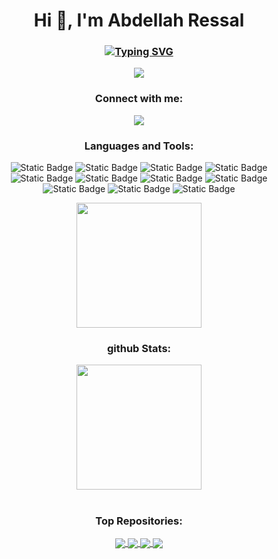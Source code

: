 <h1 align="center">Hi 👋, I'm Abdellah Ressal</h1>
<h3 align="center"><a href="https://git.io/typing-svg"><img src="https://readme-typing-svg.demolab.com?&size=30&duration=4000&pause=1000&color=ABD200&width=600&height=52&lines=A+Master's+Student+in+Cybersecurity" alt="Typing SVG" /></a></h3>
<p align="center"><a><img src="https://github.com/Skyrxin/Skyrxin0/blob/main/pics/a2b4ae4ebabcd10ff10a1581366f6df2.gif"/></a></p>
<h3 align="center">Connect with me:</h3>
<p align="center">
<a href="https://linkedin.com/in/abdellah-ressal-773067227/"><img src="https://img.shields.io/badge/-LinkedIn-0072b1?&style=flat&logo=linkedin&logoColor=white" /></a>
</p>
<h3 align="center">Languages and Tools:</h3>
<div align="center">
<img alt="Static Badge" src="https://img.shields.io/badge/C-00599C?logo=c&logoColor=white">
<img alt="Static Badge" src="https://img.shields.io/badge/C++-%2300599C.svg?logo=c%2B%2B&logoColor=white">
<img alt="Static Badge" src="https://img.shields.io/badge/Python-ffd343?logo=python&logoColor=black">
<img alt="Static Badge" src="https://img.shields.io/badge/Java-%23ED8B00.svg?logo=openjdk&logoColor=white">
<img alt="Static Badge" src="https://img.shields.io/badge/HTML-%23E34F26.svg?logo=html5&logoColor=white">
<img alt="Static Badge" src="https://img.shields.io/badge/CSS-1572B6?logo=css3&logoColor=fff">
<img alt="Static Badge" src="http://img.shields.io/badge/-Powershell-darkblue?style=flat&logo=powershell&logoColor=fff">
<img alt="Static Badge" src="https://img.shields.io/badge/-Git-%23F05032?style=flat&logo=git&logoColor=%23ffffff">
</div>
<div align="center">
<img alt="Static Badge" src="https://img.shields.io/badge/MySQL-4479A1?logo=mysql&logoColor=fff">
<img alt="Static Badge" src="https://img.shields.io/badge/SQLite-%2307405e.svg?logo=sqlite&logoColor=white">
<img alt="Static Badge" src="https://img.shields.io/badge/Oracle-F80000?logo=oracle&logoColor=fff">
</div>
<p></p>
<p align="center"><a href="https://github.com/skyrxin/">
  <img height=200 align="center" src="https://github-readme-stats.vercel.app/api/top-langs?username=skyrxin&theme=merko&layout=compact&langs_count=8&card_width=320" />
</a></p>
<h3 align="center">github Stats:</h3>
<p align="center">
<a href="https://github.com/skyrxin/github-readme-stats">
  <img height=200 align="center" src="https://github-readme-stats.vercel.app/api?username=skyrxin&theme=merko" />
</a>
<h1></h1>
<h3 align="center">Top Repositories:</h3>
<p align="center"><a href="https://github.com/skyrxin/Web-Scanner">
  <img align="center" src="https://github-readme-stats.vercel.app/api/pin/?username=skyrxin&repo=Web-Scanner&theme=merko" />
</a>
<a href="https://github.com/skryxin/Medical-Records-Manager">
  <img align="center" src="https://github-readme-stats.vercel.app/api/pin/?username=skyrxin&repo=Medical-Records-Manager&theme=merko" />
</a>
<a href="https://github.com/skyrxin/AES-file-Encryption-Decryption">
  <img align="center" src="https://github-readme-stats.vercel.app/api/pin/?username=skyrxin&repo=AES-file-Encryption-Decryption&theme=merko&description_lines_count=1" />
</a>
<a href="https://github.com/skryxin/Disk-Sanitizer">
  <img align="center" src="https://github-readme-stats.vercel.app/api/pin/?username=skyrxin&repo=Disk-Sanitizer&theme=merko" />
</a></p>
